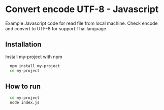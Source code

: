 
# Convert encode UTF-8 - Javascript
Example Javascript code for read file from local machine. Check encode and convert to UTF-8 for support Thai language.



## Installation

Install my-project with npm

```bash
  npm install my-project
  cd my-project
```
    
## How to run

```bash
  cd my-project
  node index.js
```
